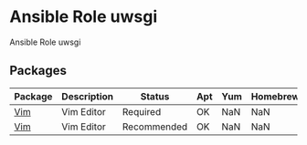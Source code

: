 # Ansible Role uwsgi

Ansible Role uwsgi

## Packages
| Package | Description | Status | Apt | Yum | Homebrew |
| ------- | ----------- | ------ | --- | --- | -------- |
| [Vim](www.vim.org/) | Vim Editor | Required | OK | NaN | NaN |
| [Vim](www.vim.org/) | Vim Editor | Recommended | OK | NaN | NaN |

